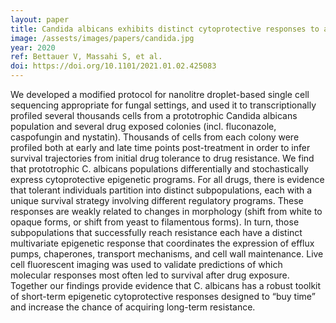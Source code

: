```yaml
---
layout: paper
title: Candida albicans exhibits distinct cytoprotective responses to anti-fungal drugs that facilitate the evolution of drug resistance
image: /assests/images/papers/candida.jpg
year: 2020
ref: Bettauer V, Massahi S, et al.
doi: https://doi.org/10.1101/2021.01.02.425083
---
```


We developed a modified protocol for nanolitre droplet-based single cell sequencing appropriate for fungal settings, and used it to transcriptionally profiled several thousands cells from a prototrophic Candida albicans population and several drug exposed colonies (incl. fluconazole, caspofungin and nystatin). Thousands of cells from each colony were profiled both at early and late time points post-treatment in order to infer survival trajectories from initial drug tolerance to drug resistance. We find that prototrophic C. albicans populations differentially and stochastically express cytoprotective epigenetic programs. For all drugs, there is evidence that tolerant individuals partition into distinct subpopulations, each with a unique survival strategy involving different regulatory programs. These responses are weakly related to changes in morphology (shift from white to opaque forms, or shift from yeast to filamentous forms). In turn, those subpopulations that successfully reach resistance each have a distinct multivariate epigenetic response that coordinates the expression of efflux pumps, chaperones, transport mechanisms, and cell wall maintenance. Live cell fluorescent imaging was used to validate predictions of which molecular responses most often led to survival after drug exposure. Together our findings provide evidence that C. albicans has a robust toolkit of short-term epigenetic cytoprotective responses designed to “buy time” and increase the chance of acquiring long-term resistance.